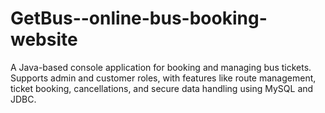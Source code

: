 # GetBus--online-bus-booking-website
A Java-based console application for booking and managing bus tickets. Supports admin and customer roles, with features like route management, ticket booking, cancellations, and secure data handling using MySQL and JDBC.
